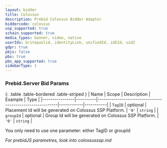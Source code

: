 ```yaml
---
layout: bidder
title: Colossus
description: Prebid Colossus Bidder Adaptor
biddercode: colossus
usp_supported: true
schain_supported: true
media_types: banner, video, native
userIds: britepoolid, identityLink, unifiedId, id5Id, uid2
gdpr: true
pbjs: false
pbs: true
pbs_app_supported: true
sidebarType: 1
---
```


### Prebid.Server Bid Params

{: .table .table-bordered .table-striped }
| Name           | Scope    | Description                                              | Example    | Type      |
|----------------|----------|----------------------------------------------------------|------------|-----------|
| `TagID` | optional | Placement Id will be generated on Colossus SSP Platform. | `'0'`        | `string` |
| `groupId` | optional | Group Id will be generated on Colossus SSP Platform. | `'0'`        | `string` |

You only need to use one parameter: either TagID or groupId

*For prebidJS parametres, look into colossusssp.md*
